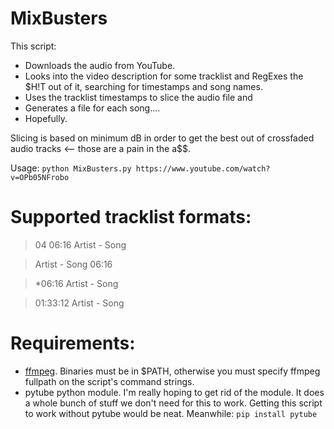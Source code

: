 # MixBusters
This script:
- Downloads the audio from YouTube.
- Looks into the video description for some tracklist and RegExes the $H!T out of it, searching for timestamps and song names.
- Uses the tracklist timestamps to slice the audio file and
- Generates a file for each song.... 
- Hopefully.

Slicing is based on minimum dB in order to get the best out of crossfaded audio tracks <-- those are a pain in the a$$.

Usage:
``python MixBusters.py https://www.youtube.com/watch?v=OPb05NFrobo``

# Supported tracklist formats:

> 04 06:16 Artist - Song



> Artist - Song 06:16



> *06:16 Artist - Song

> 01:33:12 Artist - Song



  

# Requirements:
- [ffmpeg](https://www.ffmpeg.org/download.html). Binaries must be in $PATH, otherwise you must specify ffmpeg fullpath on the script's command strings.
- pytube python module. I'm really hoping to get rid of the module. It does a whole bunch of stuff we don't need for this to work. Getting this script to work without pytube would be neat.
Meanwhile: ``pip install pytube``
